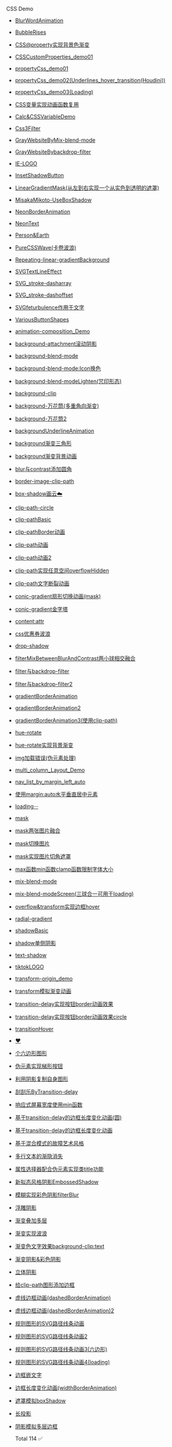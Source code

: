 
  CSS Demo
  

  

* [BlurWordAnimation](https://laclys.github.io/css-practice-2023/BlurWordAnimation.html)
* [BubbleRises](https://laclys.github.io/css-practice-2023/BubbleRises.html)
* [CSS@property实现背景色渐变](https://laclys.github.io/css-practice-2023/CSS@property实现背景色渐变.html)
* [CSSCustomProperties_demo01](https://laclys.github.io/css-practice-2023/CSSCustomProperties/CSSCustomProperties_demo01.html)
* [propertyCss_demo01](https://laclys.github.io/css-practice-2023/CSSCustomProperties/propertyCss_demo01.html)
* [propertyCss_demo02(Underlines_hover_transition(Houdini))](https://laclys.github.io/css-practice-2023/CSSCustomProperties/propertyCss_demo02(Underlines_hover_transition(Houdini)).html)
* [propertyCss_demo03(Loading)](https://laclys.github.io/css-practice-2023/CSSCustomProperties/propertyCss_demo03(Loading).html)
* [CSS变量实现动画函数复用](https://laclys.github.io/css-practice-2023/CSS变量实现动画函数复用.html)
* [Calc&CSSVariableDemo](https://laclys.github.io/css-practice-2023/Calc&CSSVariableDemo.html)
* [Css3Filter](https://laclys.github.io/css-practice-2023/Css3Filter.html)
* [GrayWebsiteByMix-blend-mode](https://laclys.github.io/css-practice-2023/GrayWebsiteByMix-blend-mode.html)
* [GrayWebsiteBybackdrop-filter](https://laclys.github.io/css-practice-2023/GrayWebsiteBybackdrop-filter.html)
* [IE-LOGO](https://laclys.github.io/css-practice-2023/IE-LOGO.html)
* [InsetShadowButton](https://laclys.github.io/css-practice-2023/InsetShadowButton.html)
* [LinearGradientMask(从左到右实现一个从实色到透明的遮罩)](https://laclys.github.io/css-practice-2023/LinearGradientMask(从左到右实现一个从实色到透明的遮罩).html)
* [MisakaMikoto-UseBoxShadow](https://laclys.github.io/css-practice-2023/MisakaMikoto-UseBoxShadow.html)
* [NeonBorderAnimation](https://laclys.github.io/css-practice-2023/NeonBorderAnimation.html)
* [NeonText](https://laclys.github.io/css-practice-2023/NeonText.html)
* [Person&Earth](https://laclys.github.io/css-practice-2023/Person&Earth.html)
* [PureCSSWave(卡卷波浪)](https://laclys.github.io/css-practice-2023/PureCSSWave(卡卷波浪).html)
* [Repeating-linear-gradientBackground](https://laclys.github.io/css-practice-2023/Repeating-linear-gradientBackground.html)
* [SVGTextLineEffect](https://laclys.github.io/css-practice-2023/SVGTextLineEffect.html)
* [SVG_stroke-dasharray](https://laclys.github.io/css-practice-2023/SVG_stroke-dasharray.html)
* [SVG_stroke-dashoffset](https://laclys.github.io/css-practice-2023/SVG_stroke-dashoffset.html)
* [SVGfeturbulence作用于文字](https://laclys.github.io/css-practice-2023/SVGfeturbulence作用于文字.html)
* [VariousButtonShapes](https://laclys.github.io/css-practice-2023/VariousButtonShapes.html)
* [animation-composition_Demo](https://laclys.github.io/css-practice-2023/animation-composition_Demo.html)
* [background-attachment滚动阴影](https://laclys.github.io/css-practice-2023/background-attachment滚动阴影.html)
* [background-blend-mode](https://laclys.github.io/css-practice-2023/background-blend-mode.html)
* [background-blend-mode:Icon换色](https://laclys.github.io/css-practice-2023/background-blend-mode:Icon换色.html)
* [background-blend-modeLighten(咒印形态)](https://laclys.github.io/css-practice-2023/background-blend-modeLighten(咒印形态).html)
* [background-clip](https://laclys.github.io/css-practice-2023/background-clip.html)
* [background-万花筒(多重角向渐变)](https://laclys.github.io/css-practice-2023/background-万花筒(多重角向渐变).html)
* [background-万花筒2](https://laclys.github.io/css-practice-2023/background-万花筒2.html)
* [backgroundUnderlineAnimation](https://laclys.github.io/css-practice-2023/backgroundUnderlineAnimation.html)
* [background渐变三角形](https://laclys.github.io/css-practice-2023/background渐变三角形.html)
* [background渐变背景动画](https://laclys.github.io/css-practice-2023/background渐变背景动画.html)
* [blur与contrast添加圆角](https://laclys.github.io/css-practice-2023/blur与contrast添加圆角.html)
* [border-image-clip-path](https://laclys.github.io/css-practice-2023/border-image-clip-path.html)
* [box-shadow画云☁️](https://laclys.github.io/css-practice-2023/box-shadow画云☁️.html)
* [clip-path-circle](https://laclys.github.io/css-practice-2023/clip-path-circle.html)
* [clip-pathBasic](https://laclys.github.io/css-practice-2023/clip-pathBasic.html)
* [clip-pathBorder动画](https://laclys.github.io/css-practice-2023/clip-pathBorder动画.html)
* [clip-path动画](https://laclys.github.io/css-practice-2023/clip-path动画.html)
* [clip-path动画2](https://laclys.github.io/css-practice-2023/clip-path动画2.html)
* [clip-path实现任意空间overflowHidden](https://laclys.github.io/css-practice-2023/clip-path实现任意空间overflowHidden.html)
* [clip-path文字断裂动画](https://laclys.github.io/css-practice-2023/clip-path文字断裂动画.html)
* [conic-gradient扇形切换动画(mask)](https://laclys.github.io/css-practice-2023/conic-gradient扇形切换动画(mask).html)
* [conic-gradient金字塔](https://laclys.github.io/css-practice-2023/conic-gradient金字塔.html)
* [content:attr](https://laclys.github.io/css-practice-2023/content:attr.html)
* [css优惠券波浪](https://laclys.github.io/css-practice-2023/css优惠券波浪.html)
* [drop-shadow](https://laclys.github.io/css-practice-2023/drop-shadow.html)
* [filterMixBetweenBlurAndContrast两小球相交融合](https://laclys.github.io/css-practice-2023/filterMixBetweenBlurAndContrast两小球相交融合.html)
* [filter与backdrop-filter](https://laclys.github.io/css-practice-2023/filter与backdrop-filter.html)
* [filter与backdrop-filter2](https://laclys.github.io/css-practice-2023/filter与backdrop-filter2.html)
* [gradientBorderAnimation](https://laclys.github.io/css-practice-2023/gradientBorderAnimation.html)
* [gradientBorderAnimation2](https://laclys.github.io/css-practice-2023/gradientBorderAnimation2.html)
* [gradientBorderAnimation3(使用clip-path)](https://laclys.github.io/css-practice-2023/gradientBorderAnimation3(使用clip-path).html)
* [hue-rotate](https://laclys.github.io/css-practice-2023/hue-rotate.html)
* [hue-rotate实现背景渐变](https://laclys.github.io/css-practice-2023/hue-rotate实现背景渐变.html)
* [img加载错误(伪元素处理)](https://laclys.github.io/css-practice-2023/img加载错误(伪元素处理).html)
* [multi_column_Layout_Demo](https://laclys.github.io/css-practice-2023/layout/multi_column_Layout_Demo.html)
* [nav_list_by_margin_left_auto](https://laclys.github.io/css-practice-2023/layout/nav_list_by_margin_left_auto.html)
* [使用margin:auto水平垂直居中元素](https://laclys.github.io/css-practice-2023/layout/使用margin:auto水平垂直居中元素.html)
* [loading···](https://laclys.github.io/css-practice-2023/loading···.html)
* [mask](https://laclys.github.io/css-practice-2023/mask.html)
* [mask两张图片融合](https://laclys.github.io/css-practice-2023/mask两张图片融合.html)
* [mask切换图片](https://laclys.github.io/css-practice-2023/mask切换图片.html)
* [mask实现图片切角遮罩](https://laclys.github.io/css-practice-2023/mask实现图片切角遮罩.html)
* [max函数min函数clamp函数限制字体大小](https://laclys.github.io/css-practice-2023/max函数min函数clamp函数限制字体大小.html)
* [mix-blend-mode](https://laclys.github.io/css-practice-2023/mix-blend-mode.html)
* [mix-blend-modeScreen(三球合一可用于loading)](https://laclys.github.io/css-practice-2023/mix-blend-modeScreen(三球合一可用于loading).html)
* [overflow&transform实现边框hover](https://laclys.github.io/css-practice-2023/overflow&transform实现边框hover.html)
* [radial-gradient](https://laclys.github.io/css-practice-2023/radial-gradient.html)
* [shadowBasic](https://laclys.github.io/css-practice-2023/shadowBasic.html)
* [shadow单侧阴影](https://laclys.github.io/css-practice-2023/shadow单侧阴影.html)
* [text-shadow](https://laclys.github.io/css-practice-2023/text-shadow.html)
* [tiktokLOGO](https://laclys.github.io/css-practice-2023/tiktokLOGO.html)
* [transform-origin_demo](https://laclys.github.io/css-practice-2023/transform-origin_demo.html)
* [transform模拟渐变动画](https://laclys.github.io/css-practice-2023/transform模拟渐变动画.html)
* [transition-delay实现按钮border动画效果](https://laclys.github.io/css-practice-2023/transition-delay实现按钮border动画效果.html)
* [transition-delay实现按钮border动画效果circle](https://laclys.github.io/css-practice-2023/transition-delay实现按钮border动画效果circle.html)
* [transitionHover](https://laclys.github.io/css-practice-2023/transitionHover.html)
* [❤️](https://laclys.github.io/css-practice-2023/❤️.html)
* [个六边形图形](https://laclys.github.io/css-practice-2023/个六边形图形.html)
* [伪元素实现梯形按钮](https://laclys.github.io/css-practice-2023/伪元素实现梯形按钮.html)
* [利用阴影复制自身图形](https://laclys.github.io/css-practice-2023/利用阴影复制自身图形.html)
* [刮刮乐ByTransition-delay](https://laclys.github.io/css-practice-2023/刮刮乐ByTransition-delay.html)
* [响应式屏幕宽度使用min函数](https://laclys.github.io/css-practice-2023/响应式屏幕宽度使用min函数.html)
* [基于transition-delay的边框长度变化动画(圆)](https://laclys.github.io/css-practice-2023/基于transition-delay的边框长度变化动画(圆).html)
* [基于transition-delay的边框长度变化动画](https://laclys.github.io/css-practice-2023/基于transition-delay的边框长度变化动画.html)
* [基于混合模式的故障艺术风格](https://laclys.github.io/css-practice-2023/基于混合模式的故障艺术风格.html)
* [多行文本的渐隐消失](https://laclys.github.io/css-practice-2023/多行文本的渐隐消失.html)
* [属性选择器配合伪元素实现类title功能](https://laclys.github.io/css-practice-2023/属性选择器配合伪元素实现类title功能.html)
* [新拟态风格阴影EmbossedShadow](https://laclys.github.io/css-practice-2023/新拟态风格阴影EmbossedShadow.html)
* [模糊实现彩色阴影filterBlur](https://laclys.github.io/css-practice-2023/模糊实现彩色阴影filterBlur.html)
* [浮雕阴影](https://laclys.github.io/css-practice-2023/浮雕阴影.html)
* [渐变叠加多层](https://laclys.github.io/css-practice-2023/渐变叠加多层.html)
* [渐变实现波浪](https://laclys.github.io/css-practice-2023/渐变实现波浪.html)
* [渐变色文字效果background-clip:text](https://laclys.github.io/css-practice-2023/渐变色文字效果background-clip:text.html)
* [渐变阴影&彩色阴影](https://laclys.github.io/css-practice-2023/渐变阴影&彩色阴影.html)
* [立体阴影](https://laclys.github.io/css-practice-2023/立体阴影.html)
* [给clip-path图形添加边框](https://laclys.github.io/css-practice-2023/给clip-path图形添加边框.html)
* [虚线边框动画(dashedBorderAnimation)](https://laclys.github.io/css-practice-2023/虚线边框动画(dashedBorderAnimation).html)
* [虚线边框动画(dashedBorderAnimation)2](https://laclys.github.io/css-practice-2023/虚线边框动画(dashedBorderAnimation)2.html)
* [规则图形的SVG路径线条动画](https://laclys.github.io/css-practice-2023/规则图形的SVG路径线条动画.html)
* [规则图形的SVG路径线条动画2](https://laclys.github.io/css-practice-2023/规则图形的SVG路径线条动画2.html)
* [规则图形的SVG路径线条动画3(六边形)](https://laclys.github.io/css-practice-2023/规则图形的SVG路径线条动画3(六边形).html)
* [规则图形的SVG路径线条动画4(loading)](https://laclys.github.io/css-practice-2023/规则图形的SVG路径线条动画4(loading).html)
* [边框嵌文字](https://laclys.github.io/css-practice-2023/边框嵌文字.html)
* [边框长度变化动画(widthBorderAnimation)](https://laclys.github.io/css-practice-2023/边框长度变化动画(widthBorderAnimation).html)
* [遮罩模拟boxShadow](https://laclys.github.io/css-practice-2023/遮罩模拟boxShadow.html)
* [长投影](https://laclys.github.io/css-practice-2023/长投影.html)
* [阴影模拟多层边框](https://laclys.github.io/css-practice-2023/阴影模拟多层边框.html)
  

  

  Total 114  ✅
  

